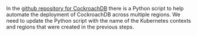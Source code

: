 In the [github repository for CockroachDB](https://github.com/cockroachdb/cockroach) there is a Python script to help automate the deployment of CockroachDB across multiple regions. We need to update the Python script with the name of the Kubernetes contexts and regions that were created in the previous steps. 

